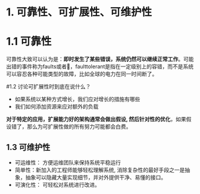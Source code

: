 # 1. 可靠性、可扩展性、可维护性

# 1.1 可靠性

可靠性大致可以认为是：__即时发生了某些错误，系统仍然可以继续正常工作__。可能出错的事件称为faults或者👏，faulttolerant是指在一定级别上的容错，而不是系统可以容忍各种可能类型的故障，比如全球的电力在同一时间断了。

#1.2 讨论可扩展性时到底在说什么？

* 如果系统以某种方式增长，我们应对增长的措施有哪些
* 我们如何添加资源来应对额外的负载

__对于特定的应用，扩展能力好的架构通常会做出假设, 然后针对性的优化__，如果假设错了，那么为可扩展性做的所有努力可能都会白费。

## 1.3 可维护性

* 可运维性： 方便运维团队来保持系统平稳运行
* 简单性：新加入的工程师能够轻松理解系统, 消除复杂性的最好手段之一是抽象，抽象可以隐藏大量实现细节，并对外提供干净、易懂的接口。
* 可演化性： 可轻松对系统进行改进。

